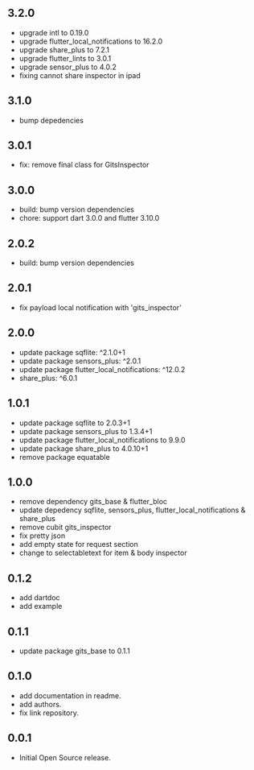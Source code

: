 
## 3.2.0

- upgrade intl to 0.19.0
- upgrade flutter_local_notifications to 16.2.0
- upgrade share_plus to 7.2.1
- upgrade flutter_lints to 3.0.1
- upgrade sensor_plus to 4.0.2
- fixing cannot share inspector in ipad

## 3.1.0

- bump depedencies

## 3.0.1

- fix: remove final class for GitsInspector

## 3.0.0

- build: bump version dependencies
- chore: support dart 3.0.0 and flutter 3.10.0

## 2.0.2

- build: bump version dependencies

## 2.0.1

- fix payload local notification with 'gits_inspector'

## 2.0.0

- update package sqflite: ^2.1.0+1
- update package sensors_plus: ^2.0.1
- update package flutter_local_notifications: ^12.0.2
- share_plus: ^6.0.1

## 1.0.1

- update package sqflite to 2.0.3+1
- update package sensors_plus to 1.3.4+1
- update package flutter_local_notifications to 9.9.0
- update package share_plus to 4.0.10+1
- remove package equatable

## 1.0.0

- remove dependency gits_base & flutter_bloc
- update depedency sqflite, sensors_plus, flutter_local_notifications & share_plus
- remove cubit gits_inspector
- fix pretty json
- add empty state for request section
- change to selectabletext for item & body inspector

## 0.1.2

- add dartdoc
- add example

## 0.1.1

- update package gits_base to 0.1.1

## 0.1.0

- add documentation in readme.
- add authors.
- fix link repository.

## 0.0.1

- Initial Open Source release.
